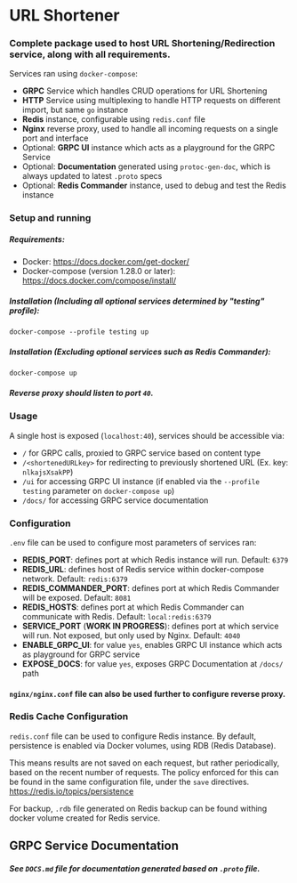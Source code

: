 # URL Shortener
### Complete package used to host URL Shortening/Redirection service, along with all requirements.

Services ran using `docker-compose`:

- **GRPC** Service which handles CRUD operations for URL Shortening
- **HTTP** Service using multiplexing to handle HTTP requests on different import, but same `go` instance
- **Redis** instance, configurable using `redis.conf` file
- **Nginx** reverse proxy, used to handle all incoming requests on a single port and interface
- Optional: **GRPC UI** instance which acts as a playground for the GRPC Service
- Optional: **Documentation** generated using `protoc-gen-doc`, which is always updated to latest `.proto` specs
- Optional: **Redis Commander** instance, used to debug and test the Redis instance

### Setup and running

##### Requirements:

- Docker: https://docs.docker.com/get-docker/
- Docker-compose (version 1.28.0 or later): https://docs.docker.com/compose/install/

##### Installation (Including all optional services determined by "testing" profile):
```
docker-compose --profile testing up
```

##### Installation (Excluding optional services such as Redis Commander):
```
docker-compose up
```

##### Reverse proxy should listen to port `40`.

### Usage

A single host is exposed (`localhost:40`), services should be accessible via:

- `/` for GRPC calls, proxied to GRPC service based on content type
- `/<shortenedURLkey>` for redirecting to previously shortened URL (Ex. key: `nlkajsXsakPP`)
- `/ui` for accessing GRPC UI instance (if enabled via the `--profile testing` parameter on `docker-compose up`)
- `/docs/` for accessing GRPC service documentation

### Configuration

`.env` file can be used to configure most parameters of services ran:

- **REDIS_PORT**: defines port at which Redis instance will run. Default: `6379`
- **REDIS_URL**: defines host of Redis service within docker-compose network. Default: `redis:6379`
- **REDIS_COMMANDER_PORT**: defines port at which Redis Commander will be exposed. Default: `8081`
- **REDIS_HOSTS**: defines port at which Redis Commander can communicate with Redis. Default: `local:redis:6379`
- **SERVICE_PORT** (**WORK IN PROGRESS**): defines port at which service will run. Not exposed, but only used by Nginx. Default: `4040`
- **ENABLE_GRPC_UI**: for value `yes`, enables GRPC UI instance which acts as playground for GRPC service
- **EXPOSE_DOCS**: for value `yes`, exposes GRPC Documentation at `/docs/` path

#### `nginx/nginx.conf` file can also be used further to configure reverse proxy.

### Redis Cache Configuration

`redis.conf` file can be used to configure Redis instance.
By default, persistence is enabled via Docker volumes, using RDB (Redis Database).

This means results are not saved on each request, but rather periodically, based on the recent number of requests.
The policy enforced for this can be found in the same configuration file, under the `save` directives.
https://redis.io/topics/persistence

For backup, `.rdb` file generated on Redis backup can be found withing docker volume created for Redis service.

## GRPC Service Documentation

##### See `DOCS.md` file for documentation generated based on `.proto` file.






